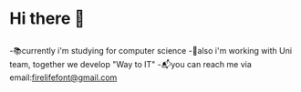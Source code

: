 # Hi there 👋
##
-📚currently i'm studying for computer science
-📁also i'm working with Uni team, together we develop "Way to IT"
-📬you can reach me via email:firelifefont@gmail.com
##

